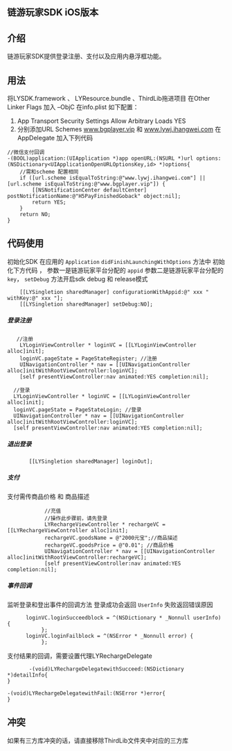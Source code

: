 ## 链游玩家SDK  iOS版本
## 介绍
链游玩家SDK提供登录注册、支付以及应用内悬浮框功能。
## 用法
将LYSDK.framework 、 LYResource.bundle 、ThirdLib拖进项目
在Other Linker Flags 加入 –ObjC
在info.plist 如下配置：
1.	App Transport Security Settings
Allow Arbitrary Loads    YES
2.	分别添加URL Schemes 
www.bgplayer.vip  和  www.lywj.ihangwei.com
在AppDelegate 加入下列代码
```
//微信支付回调
-(BOOL)application:(UIApplication *)app openURL:(NSURL *)url options:(NSDictionary<UIApplicationOpenURLOptionsKey,id> *)options{
    //需和scheme 配置相同
    if ([url.scheme isEqualToString:@"www.lywj.ihangwei.com"] || [url.scheme isEqualToString:@"www.bgplayer.vip"]) {
        [[NSNotificationCenter defaultCenter] postNotificationName:@"H5PayFinishedGoback" object:nil];
        return YES;
    }
    return NO;
}

```

## 代码使用
初始化SDK 在应用的 `Application` ` didFinishLaunchingWithOptions
 ` 方法中 初始化下方代码 ， 参数一是链游玩家平台分配的 `appid` 参数二是链游玩家平台分配的 `key`，
`setDebug` 方法开启sdk debug 和 release模式
```
    [[LYSingletion sharedManager] configurationWithAppid:@" xxx " withKey:@" xxx "];
    [[LYSingletion sharedManager] setDebug:NO];
  ```
##### 登录注册 
```
   //注册
    LYLoginViewController * loginVC = [[LYLoginViewController alloc]init];
    loginVC.pageState = PageStateRegister; //注册
    UINavigationController * nav = [[UINavigationController alloc]initWithRootViewController:loginVC];
    [self presentViewController:nav animated:YES completion:nil];

  //登录
  LYLoginViewController * loginVC = [[LYLoginViewController alloc]init];
  loginVC.pageState = PageStateLogin; //登录
  UINavigationController * nav = [[UINavigationController alloc]initWithRootViewController:loginVC];
  [self presentViewController:nav animated:YES completion:nil];

```
##### 退出登录 
```
       [[LYSingletion sharedManager] loginOut];
 ```
##### 支付
支付需传商品价格 和 商品描述
```
            //充值
            //操作此步骤前，请先登录
            LYRechargeViewController * rechargeVC = [[LYRechargeViewController alloc]init];
            rechargeVC.goodsName = @"2000元宝";//商品描述
            rechargeVC.goodsPrice = @"0.01"; //商品价格
            UINavigationController * nav = [[UINavigationController alloc]initWithRootViewController:rechargeVC];
            [self presentViewController:nav animated:YES completion:nil];

```
##### 事件回调 
监听登录和登出事件的回调方法 登录成功会返回 `UserInfo` 失败返回错误原因
 ```
       loginVC.loginSucceedblock = ^(NSDictionary * _Nonnull userInfo) {
            };
       loginVC.loginFailblock = ^(NSError * _Nonnull error) {
            };
 ```
 支付结果的回调，需要设置代理LYRechargeDelegate
```
       -(void)LYRechargeDelegatewithSucceed:(NSDictionary *)detailInfo{
}

-(void)LYRechargeDelegatewithFail:(NSError *)error{
}
 ```       
## 冲突
如果有三方库冲突的话，请直接移除ThirdLib文件夹中对应的三方库 

